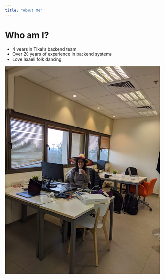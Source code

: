 ```yaml
---
title: "About Me"
---
```

# Who am I?

* 4 years in Tikal’s backend team
* Over 20 years of experience in backend systems
* Love Israeli folk dancing

![Me](me.JPG)
